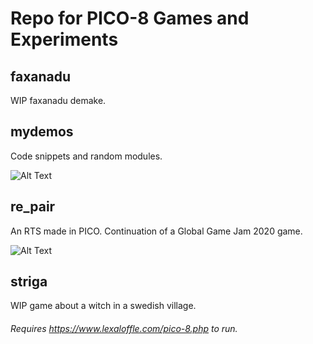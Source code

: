 # Repo for PICO-8 Games and Experiments  

## faxanadu
WIP faxanadu demake.

## mydemos
Code snippets and random modules.

![Alt Text](https://i.imgur.com/GGHLjlG.gif)

## re_pair
An RTS made in PICO. Continuation of a Global Game Jam 2020 game.

![Alt Text](https://imgur.com/wLh5zmA.gif)

## striga
WIP game about a witch in a swedish village. 
  
###### Requires https://www.lexaloffle.com/pico-8.php to run.
